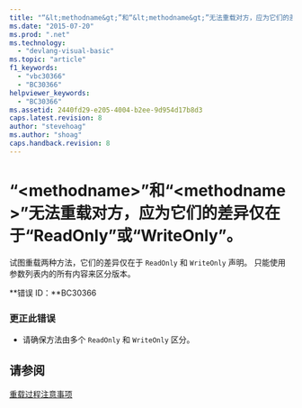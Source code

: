 ```yaml
---
title: "“&lt;methodname&gt;”和“&lt;methodname&gt;”无法重载对方，应为它们的差异仅在于“ReadOnly”或“WriteOnly”。 | Microsoft Docs"
ms.date: "2015-07-20"
ms.prod: ".net"
ms.technology: 
  - "devlang-visual-basic"
ms.topic: "article"
f1_keywords: 
  - "vbc30366"
  - "BC30366"
helpviewer_keywords: 
  - "BC30366"
ms.assetid: 2440fd29-e205-4004-b2ee-9d954d17b8d3
caps.latest.revision: 8
author: "stevehoag"
ms.author: "shoag"
caps.handback.revision: 8
---
```

# “&lt;methodname&gt;”和“&lt;methodname&gt;”无法重载对方，应为它们的差异仅在于“ReadOnly”或“WriteOnly”。
试图重载两种方法，它们的差异仅在于 `ReadOnly` 和 `WriteOnly` 声明。 只能使用参数列表内的所有内容来区分版本。  
  
 **错误 ID：**BC30366  
  
### 更正此错误  
  
-   请确保方法由多个 `ReadOnly` 和 `WriteOnly` 区分。  
  
## 请参阅  
 [重载过程注意事项](../../visual-basic/programming-guide/language-features/procedures/considerations-in-overloading-procedures.md)